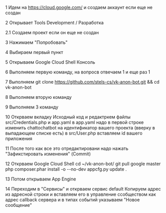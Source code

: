 1 Идем на https://cloud.google.com/ и создаем аккаунт если еще не создан

2 Открывает Tools Development / Разработка

2.1 Создаем проект если он еще не создан

3 Нажимаем "Попробовать"

4 Выбираем первый пункт

5 Открываем Google Cloud Shell Консоль

6 Выполняем первую команду, на вопросв отвечаем 1 и еще раз 1

7 Выполняем git clone https://github.com/stels-cs/vk-anon-bot.git && cd vk-anon-bot

8 Выполняем вторую команду 

9 Выполняем 3 команду

10 Открваем вкладку Исходный код и редактркем файлы src/Credentials.php и app.yaml
в app.yaml надо в первой строке изменить chattochatbot на идентификатор вашего проекта (вверку в выпадающем списке есть)
в src/User.php вставляем id вашего приложения

11 После того как все это отредактировани надо нажать "Зафикстировать изменения" (Commit)

12 Открваем Google Cloud Shell
cd ~/vk-anon-bot/
git pull google master
php composer.phar install -o --no-dev
appcfg.py update .

13 Потом открываем App Engine

14 Переходим в "Сервисы" и открваем сервис default
Копируем адрес из адресной строки и вставляем его в управление ссобществом как адрес callback сервера и в типах событий указываем "Новое сообщение"